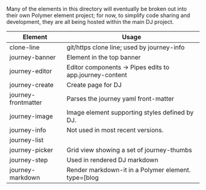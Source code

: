 Many of the elements in this directory will eventually be broken
out into their own Polymer element project; for now, to simplify
code sharing and development, they are all being hosted within
the main DJ project.


Element             | Usage
--------------------|------------------------------------------
clone-line          | git/https clone line; used by journey-info
journey-banner      | Element in the top banner
journey-editor      | Editor components -> Pipes edits to app.journey-content
journey-create      | Create page for DJ
journey-frontmatter | Parses the journey yaml front-matter
journey-image       | Image element supporting styles defined by DJ.
journey-info        | Not used in most recent versions.
journey-list        | 
journey-picker      | Grid view showing a set of journey-thumbs 
journey-step        | Used in rendered DJ markdown
journey-markdown    | Render markdown-it in a Polymer element. type=[blog|tutorial|status-report|plain]
